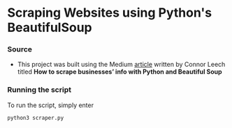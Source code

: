 # Scraping Websites using Python's BeautifulSoup

### Source
* This project was built using the Medium [article](https://medium.com/employbl/scrape-the-web-for-amsterdam-coffeeshops-with-python-and-beautiful-soup-19ed25394234) written by Connor Leech titled <strong>How to scrape businesses’ info with Python and Beautiful Soup</strong>

### Running the script
To run the script, simply enter
```bash
python3 scraper.py
```

